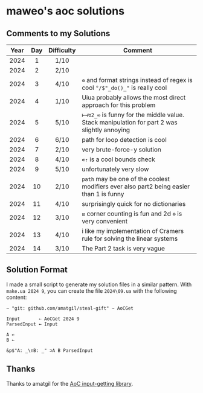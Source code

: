 # maweo's aoc solutions

## Comments to my Solutions

| Year | Day | Difficulty | Comment                                                                                     |
| :--: | :-: | :--------: | ------------------------------------------------------------------------------------------- |
| 2024 |  1  |    1/10    |                                                                                             |
| 2024 |  2  |    2/10    |                                                                                             |
| 2024 |  3  |    4/10    | `⊜` and format strings instead of regex is cool `°/$"_do()_"` is really cool                |
| 2024 |  4  |    1/10    | Uiua probably allows the most direct approach for this problem                              |
| 2024 |  5  |    5/10    | `⊢⊣↯2_∞` is funny for the middle value. Stack manipulation for part 2 was slightly annoying |
| 2024 |  6  |    6/10    | path for loop detection is cool                                                             |
| 2024 |  7  |    2/10    | very brute-force-y solution                                                                 |
| 2024 |  8  |    4/10    | `∊⇡` is a cool bounds check                                                                 |
| 2024 |  9  |    5/10    | unfortunately very slow                                                                     |
| 2024 | 10  |    2/10    | `path` may be one of the coolest modifiers ever also part2 being easier than 1 is funny     |
| 2024 | 11  |    4/10    | surprisingly quick for no dictionaries                                                      |
| 2024 | 12  |    3/10    | `⧈` corner counting is fun and 2d `⊜` is very convenient                                    |
| 2024 | 13  |    4/10    | i like my implementation of Cramers rule for solving the linear systems                     |
| 2024 | 14  |    3/10    | The Part 2 task is very vague                                                               |

## Solution Format

I made a small script to generate my solution files in a similar pattern. With `make.ua 2024 9`, you can create the file `2024\09.ua` with the following content:

```uiua
~ "git: github.com/amatgil/steal-gift" ~ AoCGet

Input       ← AoCGet 2024 9
ParsedInput ← Input

A ←
B ←

&p$"A: _\nB: _" ⊃A B ParsedInput
```

## Thanks

Thanks to amatgil for the [AoC input-getting library](https://github.com/amatgil/steal-gift).
